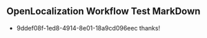 ## OpenLocalization Workflow Test MarkDown
* 9ddef08f-1ed8-4914-8e01-18a9cd096eec thanks!

<!--HONumber=Oct16_HO4-->


